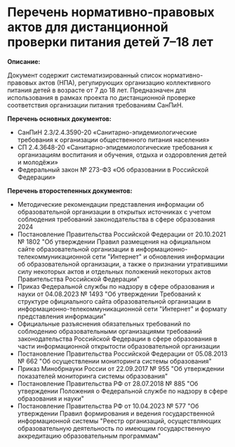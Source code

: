 # Перечень нормативно-правовых актов для дистанционной проверки питания детей 7–18 лет

**Описание:**

Документ содержит систематизированный список нормативно-правовых актов (НПА), регулирующих организацию коллективного питания детей в возрасте от 7 до 18 лет. Предназначен для использования в рамках проекта по дистанционной проверке соответствия организации питания требованиям СанПиН.

**Перечень основных документов:**
- СанПиН 2.3/2.4.3590-20 «Санитарно-эпидемиологические требования к организации общественного питания населения»
- СП 2.4.3648-20 «Санитарно-эпидемиологические требования к организациям воспитания и обучения, отдыха и оздоровления детей и молодёжи»
- Федеральный закон № 273-ФЗ «Об образовании в Российской Федерации»

**Перечень второстепенных документов:**
- Методические рекомендации представления информации об образовательной организации в открытых источниках с учетом соблюдения требований законодательства в сфере образования 2024
- Постановление Правительства Российской Федерации от 20.10.2021 № 1802 "Об утверждении Правил размещения на официальном сайте образовательной организации в информационно-телекоммуникационной сети "Интернет" и обновления информации об образовательной организации, а также о признании утратившими силу некоторых актов и отдельных положений некоторых актов Правительства Российской Федерации"
- Приказ Федеральной службы по надзору в сфере образования и науки от 04.08.2023 № 1493 "Об утверждении Требований к структуре официального сайта образовательной организации в информационно-телекоммуникационной сети "Интернет" и формату представления информации"
- Официальные разъяснения обязательных требований по соблюдению образовательными организациями требований законодательства Российской Федерации в сфере образования в части информационной открытости образовательной организации
- Постановление Правительства Российской Федерации от 05.08.2013 № 662 "Об осуществлении мониторинга системы образования"
- Приказ Минобрнауки России от 22.09.2017 № 955 "Об утверждении показателей мониторинга системы образования"
- Постановление Правительства РФ от 28.07.2018 № 885 "Об утверждении Положения о Федеральной службе по надзору в сфере образования и науки"
- Постановление Правительства РФ от 10.04.2023 № 577 "Об утверждении Правил формирования и ведения государственной информационной системы "Реестр организаций, осуществляющих образовательную деятельность по имеющим государственную аккредитацию образовательным программам"

